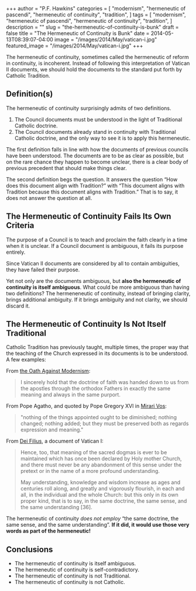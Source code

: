 +++
author = "P.F. Hawkins"
categories = [
  "modernism",
  "hermeneutic of pascendi",
  "hermeneutic of continuity",
  "tradition",
]
tags = [
  "modernism",
  "hermeneutic of pascendi",
  "hermeneutic of continuity",
  "tradition",
]
description = ""
slug = "the-hermeneutic-of-continuity-is-bunk"
draft = false
title = "The Hermeneutic of Continuity is Bunk"
date = 2014-05-13T08:39:07-04:00
image = "/images/2014/May/vatican-i.jpg"
featured_image = "/images/2014/May/vatican-i.jpg"
+++

The hermeneutic of continuity, sometimes called the hermeneutic of reform in continuity, is incoherent. Instead of following this interpretation of Vatican II documents, we should hold the documents to the standard put forth by Catholic Tradition.

## Definition(s)

The hermeneutic of continuity surprisingly admits of two definitions. 

1. The Council documents must be understood in the light of Traditional Catholic doctrine.
2. The Council documents already stand in continuity with Traditional Catholic doctrine, and the only way to see it is to apply this hermeneutic. 

The first definition falls in line with how the documents of previous councils have been understood. The documents are to be as clear as possible, but on the rare chance they happen to become unclear, there is a clear body of previous precedent that should make things clear.

The second definition begs the question. It answers the question “How does this document align with Tradition?” with “This document aligns with Tradition because this document aligns with Tradition.” That is to say, it does not answer the question at all.

## The Hermeneutic of Continuity Fails Its Own Criteria

The purpose of a Council is to teach and proclaim the faith clearly in a time when it is unclear. If a Council document is ambiguous, it fails its purpose entirely.

Since Vatican II documents are considered by all to contain ambiguities, they have failed their purpose.

Yet not only are the documents ambiguous, but **also the hermeneutic of continuity is itself ambiguous**. What could be more ambiguous than having two definitions? The hermeneneutic of continuity, instead of bringing clarity, brings additional ambiguity. If it brings ambiguity and not clarity, we should discard it.

## The Hermeneutic of Continuity Is Not Itself Traditional

Catholic Tradition has previously taught, multiple times, the proper way that the teaching of the Church expressed in its documents is to be understood. A few examples:

From [the Oath Against Modernism](https://www.papalencyclicals.net/Pius10/p10moath.htm):

> I sincerely hold that the doctrine of faith was handed down to us from the apostles through the orthodox Fathers in exactly the same meaning and always in the same purport.

From Pope Agatho, and quoted by Pope Gregory XVI in [Mirari Vos](https://www.papalencyclicals.net/Greg16/g16mirar.htm):

> "nothing of the things appointed ought to be diminished; nothing changed; nothing added; but they must be preserved both as regards expression and meaning."

From [Dei Filius](https://www.ewtn.com/library/councils/v1.htm), a document of Vatican I:

> Hence, too, that meaning of the sacred dogmas is ever to be maintained which has once been declared by Holy mother Church, and there must never be any abandonment of this sense under the pretext or in the name of a more profound understanding.
>
> May understanding, knowledge and wisdom increase as ages and centuries roll along, and greatly and vigorously flourish, in each and all, in the individual and the whole Church: but this only in its own proper kind, that is to say, in the same doctrine, the same sense, and the same understanding [36].

The hermeneutic of continuity *does not employ* “the same doctrine, the same sense, and the same understanding”. **If it did, it would use those very words as part of the hermeneutic!**

## Conclusions

- The hermeneutic of continuity is itself ambiguous.
- The hermeneutic of continuity is self-contradictory.
- The hermeneutic of continuity is not Traditional.
- The hermeneutic of continuity is not Catholic.
